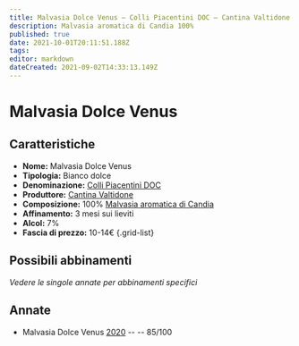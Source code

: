 ```yaml
---
title: Malvasia Dolce Venus – Colli Piacentini DOC – Cantina Valtidone – Emilia (IT) – 10-14€ – 3★
description: Malvasia aromatica di Candia 100% 
published: true
date: 2021-10-01T20:11:51.188Z
tags: 
editor: markdown
dateCreated: 2021-09-02T14:33:13.149Z
---
```


# Malvasia Dolce Venus

## Caratteristiche
- **Nome:** Malvasia Dolce Venus
- **Tipologia:** Bianco dolce
- **Denominazione:** [Colli Piacentini DOC](/denominazioni/Italia/Emilia/DOC-Colli-Piacentini)
- **Produttore:** [Cantina Valtidone](/produttori/Italia/Emilia/Cantina-Valtidone) 
- **Composizione:** 100% [Malvasia aromatica di Candia](/vitigni/Italia/malvasia-di-candia-aromatica)
- **Affinamento:** 3 mesi sui lieviti
- **Alcol:** 7%
- **Fascia di prezzo:** 10-14€
{.grid-list}



## Possibili abbinamenti
*Vedere le singole annate per abbinamenti specifici*


## Annate
- Malvasia Dolce Venus [2020](/vini/Italia/Emilia/Cantina-Valtidone/Malvasia-Dolce-Venus/2020) -- <span class="star-3"></span> -- 85/100

